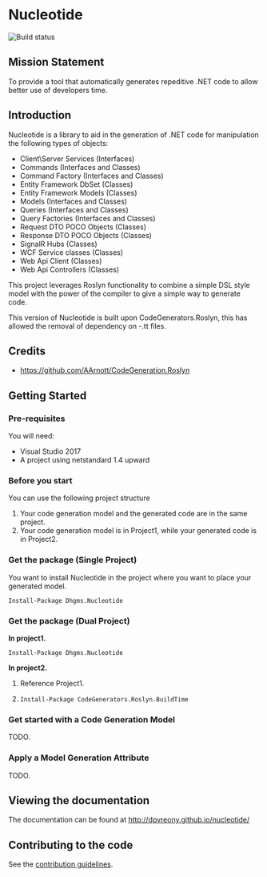 # Nucleotide

![Build status](https://ci.appveyor.com/api/projects/status/jk9v57hxjj0mi6t4?svg=true)

## Mission Statement

To provide a tool that automatically generates repeditive .NET code to allow better use of developers time.

## Introduction

Nucleotide is a library to aid in the generation of .NET code for manipulation the following types of objects:

* Client\Server Services (Interfaces)
* Commands (Interfaces and Classes)
* Command Factory (Interfaces and Classes)
* Entity Framework DbSet (Classes)
* Entity Framework Models (Classes)
* Models (Interfaces and Classes)
* Queries (Interfaces and Classes)
* Query Factories (Interfaces and Classes)
* Request DTO POCO Objects (Classes)
* Response DTO POCO Objects (Classes)
* SignalR Hubs (Classes)
* WCF Service classes (Classes)
* Web Api Client (Classes)
* Web Api Controllers (Classes)

This project leverages Roslyn functionality to combine a simple DSL style model with the power of the compiler to give a simple way to generate code.

This version of Nucleotide is built upon CodeGenerators.Roslyn, this has allowed the removal of dependency on -.tt files.

## Credits

* https://github.com/AArnott/CodeGeneration.Roslyn

## Getting Started

### Pre-requisites

You will need:
* Visual Studio 2017
* A project using netstandard 1.4 upward

### Before you start

You can use the following project structure

1. Your code generation model and the generated code are in the same project.
2. Your code generation model is in Project1, while your generated code is in Project2.

### Get the package (Single Project)

You want to install Nucleotide in the project where you want to place your generated model.

` Install-Package Dhgms.Nucleotide `

### Get the package (Dual Project)

**In project1.**

` Install-Package Dhgms.Nucleotide `

**In project2.**

1. Reference Project1.

1. ` Install-Package CodeGenerators.Roslyn.BuildTime `


### Get started with a Code Generation Model

TODO.

### Apply a Model Generation Attribute

TODO.

## Viewing the documentation

The documentation can be found at http://dpvreony.github.io/nucleotide/

## Contributing to the code

See the [contribution guidelines](CONTRIBUTING.md).
